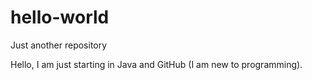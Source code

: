 # hello-world
Just another repository

Hello, I am just starting in Java and GitHub (I am new to programming).
